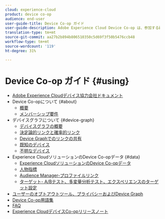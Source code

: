 ```yaml
---
cloud: experience-cloud
product: device co-op
audience: end-user
user-guide-title: Device Co-op ガイド
user-guide-description: Adobe Experience Cloud Device Co-op は、参加する顧客がデバイスリンク情報を共有できるデジタルコラボレーションサービスです。この情報を活用することで、貴重で一貫性のある、クロスデバイスエクスペリエンスをユーザーに提供できます。
translation-type: tm+mt
source-git-commit: aa27b2b894b806510350c5d69f3f50b5476ccb48
workflow-type: tm+mt
source-wordcount: '119'
ht-degree: 31%

---
```



# Device Co-op ガイド {#using}

+ [Adobe Experience Cloudデバイス協力会社ドキュメント](home.md)
+ Device Co-opについて {#about}
   + [概要](about/overview.md)
   + [メンバーシップ要件](about/requirements.md)
+ デバイスグラフについて {#device-graph}
   + [デバイスグラフの概要](processes/device-graph-overview.md)
   + [決定論的リンクと確率的リンク](processes/links.md)
   + [Device Graphでのリンクの共有](processes/link-sharing.md)
   + [既知のデバイス](processes/known-device.md)
   + [不明なデバイス](processes/unknown-device.md)
+ Experience CloudソリューションのDevice Co-opデータ {#data}
   + [Experience CloudソリューションのDevice Co-opデータ](other-solutions/other-solutions.md)
   + [人物指標](other-solutions/people.md)
   + [Audience Manager-プロファイルリンク](other-solutions/proflie-link.md)
   + [ターゲット- A/Bテスト、多変量分析テスト、エクスペリエンスのターゲット設定](other-solutions/target.md)
+ [ユーザーのオプトアウトツール、プライバシーおよびDevice Graph](privacy.md)
+ [Device Co-op用語集](glossary.md)
+ [FAQ](faq.md)
+ [Experience CloudデバイスCo-opリリースノート](release-notes.md)
